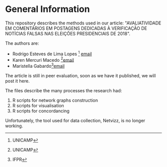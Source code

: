 # General Information

This repository describes the methods used in our article: "AVALIATIVIDADE EM COMENTÁRIOS EM POSTAGENS DEDICADAS À VERIFICAÇÃO DE NOTÍCIAS FALSAS NAS ELEIÇÕES PRESIDENCIAIS DE 2018". 

The authors are:

- Rodrigo Esteves de Lima Lopes [^footnote1] [email](mailto:rll307@unicamp,br)
- Karen Mercuri Macedo [^footnote2][email](mailto:karen.tmm@gmail.com )
- Maristella Gabardo[^footnote3][email](mailto:maris.gabardo@ifpr.edu.br)

[^footnote1]: UNICAMP
[^footnote2]: UNICAMP
[^footnote3]: IFPR

The article is still in peer evaluation, soon as we have it published, we will post it here. 

The files describe the many processes the research had:

1. R scripts for network graphs construction 
1. R scripts for visualisation
1. R scripts for concordancing

Unfortunately, the tool used for data collection, Netvizz, is no longer working. 
